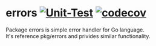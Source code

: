 # errors [![Unit-Test](https://github.com/ebiy0rom0/errors/actions/workflows/unittest.yml/badge.svg)](https://github.com/ebiy0rom0/errors/actions/workflows/unittest.yml) [![codecov](https://codecov.io/gh/ebiy0rom0/errors/branch/develop/graph/badge.svg?token=VBTPX64FKX)](https://codecov.io/gh/ebiy0rom0/errors)
Package errors is simple error handler for Go language.  
It's reference pkg/errors and privides similar functionality.

